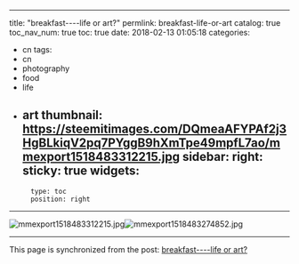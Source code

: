 
---
title: "breakfast----life or art?"
permlink: breakfast-life-or-art
catalog: true
toc_nav_num: true
toc: true
date: 2018-02-13 01:05:18
categories:
- cn
tags:
- cn
- photography
- food
- life
- art
thumbnail: https://steemitimages.com/DQmeaAFYPAf2j3HgBLkiqV2pq7PYggB9hXmTpe49mpfL7ao/mmexport1518483312215.jpg
sidebar:
    right:
        sticky: true
widgets:
    -
        type: toc
        position: right
---


![mmexport1518483312215.jpg](https://steemitimages.com/DQmeaAFYPAf2j3HgBLkiqV2pq7PYggB9hXmTpe49mpfL7ao/mmexport1518483312215.jpg)![mmexport1518483274852.jpg](https://steemitimages.com/DQmUCaBjNMa4JaQnVftEHC1EQzP7H8iJ7kivaFndzL7zwg3/mmexport1518483274852.jpg)

- - -

This page is synchronized from the post: [breakfast----life or art?](https://steemit.com/@andrewma/breakfast-life-or-art)
